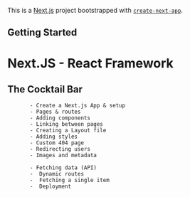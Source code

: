 This is a [Next.js](https://nextjs.org/) project bootstrapped with [`create-next-app`](https://github.com/vercel/next.js/tree/canary/packages/create-next-app).

## Getting Started

 <h1>Next.JS - React Framework</h1>
 <h2>The Cocktail Bar</h2>

           - Create a Next.js App & setup
           - Pages & routes
           - Adding components
           - Linking between pages
           - Creating a Layout file
           - Adding styles
           - Custom 404 page
           - Redirecting users
           - Images and metadata

           - Fetching data (API)
           -  Dynamic routes
           -  Fetching a single item
           -  Deployment
